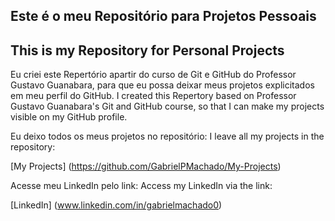 ## Este é o meu Repositório para Projetos Pessoais
This is my Repository for Personal Projects
---
 
Eu criei este Repertório apartir do curso de Git e GitHub do Professor Gustavo Guanabara, para que eu possa deixar meus projetos explicitados em meu perfil do GitHub.
I created this Repertory based on Professor Gustavo Guanabara's Git and GitHub course, so that I can make my projects visible on my GitHub profile.

Eu deixo todos os meus projetos no repositório:
I leave all my projects in the repository:

[My Projects] (https://github.com/GabrielPMachado/My-Projects)

Acesse meu LinkedIn pelo link:
Access my LinkedIn via the link:

[LinkedIn] (www.linkedin.com/in/gabrielmachado0)